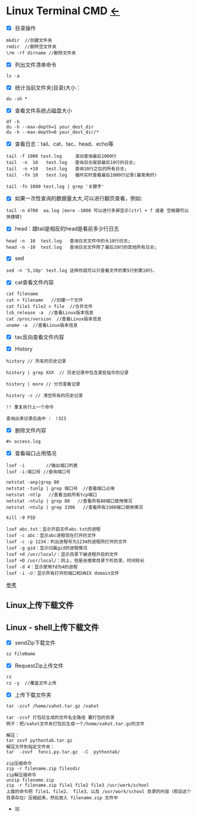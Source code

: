 # Linux Terminal CMD [←](index.md)

- [X] 目录操作

```
mkdir  //创建文件夹
rmdir  //删除空文件夹
\rm -rf dirname //删除文件夹
```

- [X] 列出文件清单命令

```
ls -a
```

- [X] 统计当前文件夹(目录)大小：

```
du -sh *
```

- [X] 查看文件系统占磁盘大小

```
df -h
du -h --max-depth=1 your_dest_dir
du -h --max-depth=0 your_dest_dir/*
```

- [X] 查看日志：tail、cat、tac、head、echo等

```
tail -f 1000 test.log     滚动查询最后1000行
tail  -n  10   test.log   查询日志尾部最后10行的日志;
tail  -n +10   test.log   查询10行之后的所有日志;
tail  -fn 10   test.log   循环实时查看最后1000行记录(最常用的)
```

```
tail -fn 1000 test.log | grep '关键字'
```

- [X] 如果一次性查询的数据量太大,可以进行翻页查看，例如:

```
tail -n 4700  aa.log |more -1000 可以进行多屏显示(ctrl + f 或者 空格键可以快捷键)
```

- [X] head：跟tail是相反的head是看前多少行日志

```
head -n  10  test.log   查询日志文件中的头10行日志;
head -n -10  test.log   查询日志文件除了最后10行的其他所有日志;
```

- [X] sed

```
sed -n '5,10p' test.log 这样你就可以只查看文件的第5行到第10行。
```

- [X] cat查看文件内容

```
cat filename
cat > filename   //创建一个文件
cat file1 file2 > file  //合并文件
lsb_release -a  //查看Linux版本信息
cat /proc/version  //查看Linux版本信息
uname -a  //查看Linux版本信息
```

- [X] tac反向查看文件内容

- [X] History

```
history // 所有的历史记录

history | grep XXX  // 历史记录中包含某些指令的记录

history | more // 分页查看记录

history -c // 清空所有的历史记录

!! 重复执行上一个命令

查询出来记录后选中 :　!323
```

- [X] 删除文件内容

```
#> access.log
```

- [X] 查看端口占用情况

```
lsof -i        //输出端口列表
lsof -i:端口号 //查询端口号

netstat -anp|grep 80
netstat -tunlp | grep 端口号  //查看端口占用
netstat -ntlp   //查看当前所有tcp端口
netstat -ntulp | grep 80   //查看所有80端口使用情况
netstat -ntulp | grep 3306   //查看所有3306端口使用情况

kill -9 PID

lsof abc.txt：显示开启文件abc.txt的进程
lsof -c abc：显示abc进程现在打开的文件
lsof -c -p 1234：列出进程号为1234的进程所打开的文件
lsof -g gid：显示归属gid的进程情况
lsof +d /usr/local/：显示目录下被进程开启的文件
lsof +D /usr/local/：同上，但是会搜索目录下的目录，时间较长
lsof -d 4：显示使用fd为4的进程
lsof -i -U：显示所有打开的端口和UNIX domain文件
```
 
 [参考](https://cloud.tencent.com/developer/article/1579977)
 
## Linux上传下载文件
 
## Linux - shell上传下载文件
 
- [X] sendZip下载文件

```
sz fileName
```

- [X] RequestZip上传文件

```
rz
rz -y  //覆盖文件上传
```

- [X] 上传下载文件夹

```
tar -zcvf /home/xahot.tar.gz /xahot

tar -zcvf 打包后生成的文件名全路径 要打包的目录
例子：把/xahot文件夹打包后生成一个/home/xahot.tar.gz的文件

解压：
tar zxvf pythontab.tar.gz
解压文件到指定文件夹： 
tar  -zxvf  fenci.py.tar.gz  -C  pythontab/

zip压缩命令
zip -r filename.zip filesdir
zip解压缩命令
unzip filename.zip
zip -r filename.zip file1 file2 file3 /usr/work/school 
上面的命令把 file1、file2、 file3、以及 /usr/work/school 目录的内容（假设这个目录存在）压缩起来，然后放入 filename.zip 文件中
```

 - [X] 
